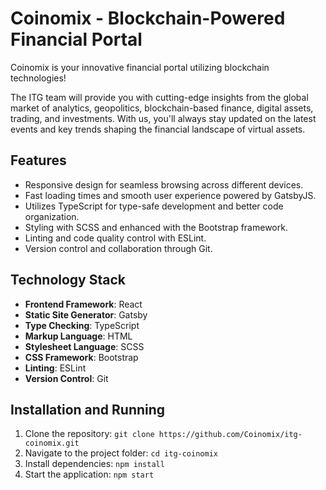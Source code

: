 # Coinomix - Blockchain-Powered Financial Portal

Coinomix is your innovative financial portal utilizing blockchain technologies! 

The ITG team will provide you with cutting-edge insights from the global market of analytics, geopolitics, blockchain-based finance, digital assets, trading, and investments. With us, you'll always stay updated on the latest events and key trends shaping the financial landscape of virtual assets.

## Features

- Responsive design for seamless browsing across different devices.
- Fast loading times and smooth user experience powered by GatsbyJS.
- Utilizes TypeScript for type-safe development and better code organization.
- Styling with SCSS and enhanced with the Bootstrap framework.
- Linting and code quality control with ESLint.
- Version control and collaboration through Git.

## Technology Stack

- **Frontend Framework**: React
- **Static Site Generator**: Gatsby
- **Type Checking**: TypeScript
- **Markup Language**: HTML
- **Stylesheet Language**: SCSS
- **CSS Framework**: Bootstrap
- **Linting**: ESLint
- **Version Control**: Git

## Installation and Running

1. Clone the repository: `git clone https://github.com/Coinomix/itg-coinomix.git`
2. Navigate to the project folder: `cd itg-coinomix`
3. Install dependencies: `npm install`
4. Start the application: `npm start`
